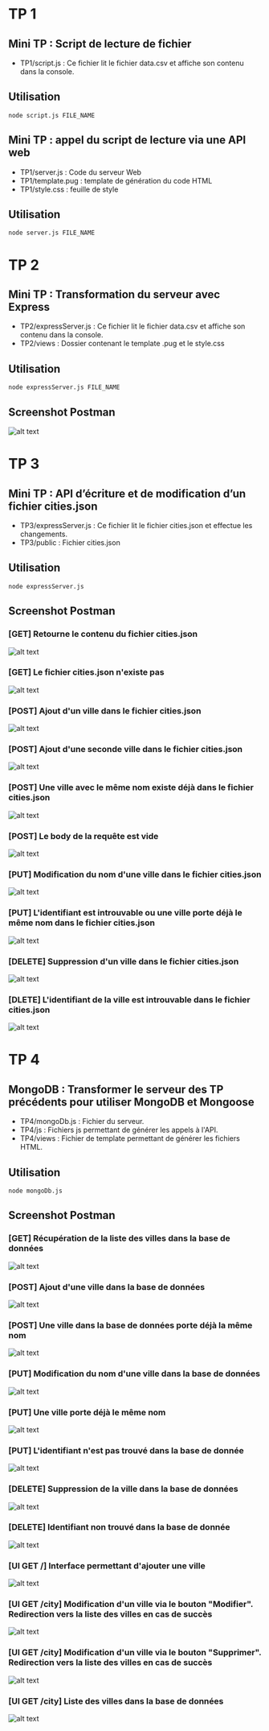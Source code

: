 # TP 1
## Mini TP : Script de lecture de fichier

* TP1/script.js : Ce fichier lit le fichier data.csv et affiche son  contenu dans la console.

## Utilisation
  `node script.js FILE_NAME`

## Mini TP : appel du script de lecture via une API web

* TP1/server.js : Code du serveur Web
* TP1/template.pug : template de génération du code HTML
* TP1/style.css : feuille de style 

## Utilisation
  `node server.js FILE_NAME`

# TP 2
## Mini TP : Transformation du serveur avec Express

* TP2/expressServer.js : Ce fichier lit le fichier data.csv et affiche son contenu dans la console.
* TP2/views : Dossier contenant le template .pug et le style.css

## Utilisation
  `node expressServer.js FILE_NAME`

## Screenshot Postman 

![alt text](./TP2/Screenshot/TP2.PNG) 

# TP 3
## Mini TP : API d’écriture et de modification d’un fichier cities.json

* TP3/expressServer.js : Ce fichier lit le fichier cities.json et effectue les changements.
* TP3/public : Fichier cities.json

## Utilisation
  `node expressServer.js`

## Screenshot Postman 

### [GET] Retourne le contenu du fichier cities.json

![alt text](./TP3/Screenshot/GET200.PNG) 

### [GET] Le fichier cities.json n'existe pas 

![alt text](./TP3/Screenshot/GET404.PNG) 

### [POST] Ajout d'un ville dans le fichier cities.json

![alt text](./TP3/Screenshot/POSTAdd.PNG) 

### [POST] Ajout d'une seconde ville dans le fichier cities.json

![alt text](./TP3/Screenshot/POSTAdd2.PNG) 

### [POST] Une ville avec le même nom existe déjà dans le fichier cities.json

![alt text](./TP3/Screenshot/POSTAlreadyExist.PNG) 

### [POST] Le body de la requête est vide

![alt text](./TP3/Screenshot/POSTInvalid.PNG) 

### [PUT] Modification du nom d'une ville dans le fichier cities.json

![alt text](./TP3/Screenshot/PUT200.PNG) 

### [PUT] L'identifiant est introuvable ou une ville porte déjà le même nom dans le fichier cities.json

![alt text](./TP3/Screenshot/PUT500.PNG) 

### [DELETE] Suppression d'un ville dans le fichier cities.json

![alt text](./TP3/Screenshot/DELETE200.PNG) 

### [DLETE] L'identifiant de la ville est introuvable dans le fichier cities.json

![alt text](./TP3/Screenshot/DELETE500.PNG) 

# TP 4
## MongoDB : Transformer le serveur des TP précédents pour utiliser MongoDB et Mongoose

* TP4/mongoDb.js : Fichier du serveur.
* TP4/js : Fichiers js permettant de générer les appels à l'API.
* TP4/views : Fichier de template permettant de générer les fichiers HTML.

## Utilisation
  `node mongoDb.js`

## Screenshot Postman

### [GET] Récupération de la liste des villes dans la base de données

![alt text](./TP4/Screenshot/GET200.PNG) 

### [POST] Ajout d'une ville dans la base de données

![alt text](./TP4/Screenshot/POST200.PNG) 

### [POST] Une ville dans la base de données porte déjà la même nom

![alt text](./TP4/Screenshot/POST500.PNG)

### [PUT] Modification du nom d'une ville dans la base de données

![alt text](./TP4/Screenshot/PUT200.PNG)

### [PUT] Une ville porte déjà le même nom

![alt text](./TP4/Screenshot/PUT500Already.PNG)

### [PUT] L'identifiant n'est pas trouvé dans la base de donnée

![alt text](./TP4/Screenshot/PUT500IdNotFound.PNG)

### [DELETE] Suppression de la ville dans la base de données

![alt text](./TP4/Screenshot/DELETE200.PNG)

### [DELETE] Identifiant non trouvé dans la base de donnée

![alt text](./TP4/Screenshot/DELETE500.PNG)

### [UI GET /] Interface permettant d'ajouter une ville 

![alt text](./TP4/Screenshot/ajouterVille.PNG)

### [UI GET /city] Modification d'un ville via le bouton "Modifier". Redirection vers la liste des villes en cas de succès

![alt text](./TP4/Screenshot/modification.PNG)

### [UI GET /city] Modification d'un ville via le bouton "Supprimer". Redirection vers la liste des villes en cas de succès

![alt text](./TP4/Screenshot/suppression.PNG)

### [UI GET /city] Liste des villes dans la base de données

![alt text](./TP4/Screenshot/liste.PNG)
